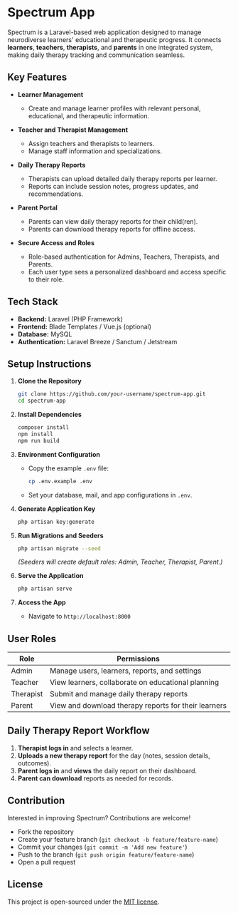 # Spectrum App

Spectrum is a Laravel-based web application designed to manage neurodiverse learners' educational and therapeutic progress. It connects **learners**, **teachers**, **therapists**, and **parents** in one integrated system, making daily therapy tracking and communication seamless.

## Key Features

- **Learner Management**
  - Create and manage learner profiles with relevant personal, educational, and therapeutic information.

- **Teacher and Therapist Management**
  - Assign teachers and therapists to learners.
  - Manage staff information and specializations.

- **Daily Therapy Reports**
  - Therapists can upload detailed daily therapy reports per learner.
  - Reports can include session notes, progress updates, and recommendations.

- **Parent Portal**
  - Parents can view daily therapy reports for their child(ren).
  - Parents can download therapy reports for offline access.

- **Secure Access and Roles**
  - Role-based authentication for Admins, Teachers, Therapists, and Parents.
  - Each user type sees a personalized dashboard and access specific to their role.

## Tech Stack

- **Backend:** Laravel (PHP Framework)
- **Frontend:** Blade Templates / Vue.js (optional)
- **Database:** MySQL
- **Authentication:** Laravel Breeze / Sanctum / Jetstream

## Setup Instructions

1. **Clone the Repository**

    ```bash
    git clone https://github.com/your-username/spectrum-app.git
    cd spectrum-app
    ```

2. **Install Dependencies**

    ```bash
    composer install
    npm install
    npm run build
    ```

3. **Environment Configuration**

    - Copy the example `.env` file:

      ```bash
      cp .env.example .env
      ```

    - Set your database, mail, and app configurations in `.env`.

4. **Generate Application Key**

    ```bash
    php artisan key:generate
    ```

5. **Run Migrations and Seeders**

    ```bash
    php artisan migrate --seed
    ```

    *(Seeders will create default roles: Admin, Teacher, Therapist, Parent.)*

6. **Serve the Application**

    ```bash
    php artisan serve
    ```

7. **Access the App**
    - Navigate to `http://localhost:8000`

## User Roles

| Role      | Permissions                                          |
| --------- | ---------------------------------------------------- |
| Admin     | Manage users, learners, reports, and settings        |
| Teacher   | View learners, collaborate on educational planning   |
| Therapist | Submit and manage daily therapy reports              |
| Parent    | View and download therapy reports for their learners |

## Daily Therapy Report Workflow

1. **Therapist logs in** and selects a learner.
2. **Uploads a new therapy report** for the day (notes, session details, outcomes).
3. **Parent logs in** and **views** the daily report on their dashboard.
4. **Parent can download** reports as needed for records.

## Contribution

Interested in improving Spectrum? Contributions are welcome!

- Fork the repository
- Create your feature branch (`git checkout -b feature/feature-name`)
- Commit your changes (`git commit -m 'Add new feature'`)
- Push to the branch (`git push origin feature/feature-name`)
- Open a pull request

## License

This project is open-sourced under the [MIT license](LICENSE).
